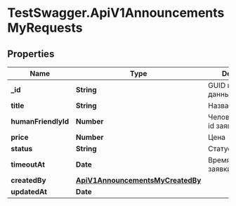 # TestSwagger.ApiV1AnnouncementsMyRequests

## Properties

Name | Type | Description | Notes
------------ | ------------- | ------------- | -------------
**_id** | **String** | GUID в базе данных | [optional] 
**title** | **String** | Название заявки | [optional] 
**humanFriendlyId** | **Number** | Человекочитаемый id заявки. | [optional] 
**price** | **Number** | Цена | [optional] 
**status** | **String** | Статус запроса | [optional] 
**timeoutAt** | **Date** | Время закрытия заявки. | [optional] 
**createdBy** | [**ApiV1AnnouncementsMyCreatedBy**](ApiV1AnnouncementsMyCreatedBy.md) |  | [optional] 
**updatedAt** | **Date** |  | [optional] 


